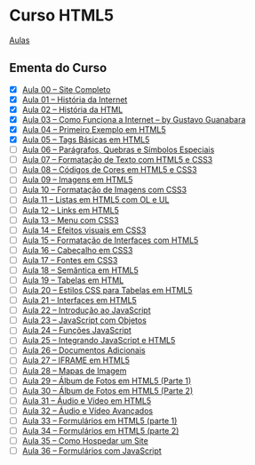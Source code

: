 # Curso HTML5
[Aulas](https://www.youtube.com/playlist?list=PLHz_AreHm4dlAnJ_jJtV29RFxnPHDuk9o)

## Ementa do Curso
- [x] [Aula 00 – Site Completo](https://www.youtube.com/watch?v=epDCjksKMok&list=PLHz_AreHm4dlAnJ_jJtV29RFxnPHDuk9o&index=2&t=4s)
- [x] [Aula 01 – História da Internet](https://www.youtube.com/watch?v=rsFCVjr5yxc&list=PLHz_AreHm4dlAnJ_jJtV29RFxnPHDuk9o&index=3&t=0s)
- [x] [Aula 02 – História da HTML](https://www.youtube.com/watch?v=NSmapCNcSyI&list=PLHz_AreHm4dlAnJ_jJtV29RFxnPHDuk9o&index=4&t=0s)
- [x] [Aula 03 – Como Funciona a Internet – by Gustavo Guanabara](https://www.youtube.com/watch?v=LMfeZ6XD0No&list=PLHz_AreHm4dlAnJ_jJtV29RFxnPHDuk9o&index=5&t=0s)
- [x] [Aula 04 – Primeiro Exemplo em HTML5](https://www.youtube.com/watch?v=yCSSsBNBzso&list=PLHz_AreHm4dlAnJ_jJtV29RFxnPHDuk9o&index=7&t=0s)
- [X] [Aula 05 – Tags Básicas em HTML5](https://www.youtube.com/watch?v=EANOXuQsglo&list=PLHz_AreHm4dlAnJ_jJtV29RFxnPHDuk9o&index=8&t=389s)
- [ ] [Aula 06 – Parágrafos, Quebras e Símbolos Especiais](https://www.youtube.com/watch?v=wlgU9ltZwqc&list=PLHz_AreHm4dlAnJ_jJtV29RFxnPHDuk9o&index=9&t=0s)
- [ ] [Aula 07 – Formatação de Texto com HTML5 e CSS3](https://www.youtube.com/watch?v=oQExPqFT7ec&list=PLHz_AreHm4dlAnJ_jJtV29RFxnPHDuk9o&index=10&t=0s)
- [ ] [Aula 08 – Códigos de Cores em HTML5 e CSS3](https://www.youtube.com/watch?v=KX3GLDvKJzI&list=PLHz_AreHm4dlAnJ_jJtV29RFxnPHDuk9o&index=11&t=0s)
- [ ] [Aula 09 – Imagens em HTML5](https://www.youtube.com/watch?v=w1Mf4hPXurs&list=PLHz_AreHm4dlAnJ_jJtV29RFxnPHDuk9o&index=12&t=0s)
- [ ] [Aula 10 – Formatação de Imagens com CSS3](https://www.youtube.com/watch?v=A3mlsAk4G2k&list=PLHz_AreHm4dlAnJ_jJtV29RFxnPHDuk9o&index=13&t=0s)
- [ ] [Aula 11 – Listas em HTML5 com OL e UL](https://www.youtube.com/watch?v=EbVG8_5Pyz0&list=PLHz_AreHm4dlAnJ_jJtV29RFxnPHDuk9o&index=14&t=0s)
- [ ] [Aula 12 – Links em HTML5](https://www.youtube.com/watch?v=WX9vucyEcJs&list=PLHz_AreHm4dlAnJ_jJtV29RFxnPHDuk9o&index=15&t=0s)
- [ ] [Aula 13 – Menu com CSS3](https://www.youtube.com/watch?v=kU7b9olDWns&list=PLHz_AreHm4dlAnJ_jJtV29RFxnPHDuk9o&index=16&t=0s)
- [ ] [Aula 14 – Efeitos visuais em CSS3](https://www.youtube.com/watch?v=fN3Gp9DOI7U&list=PLHz_AreHm4dlAnJ_jJtV29RFxnPHDuk9o&index=17&t=0s)
- [ ] [Aula 15 – Formatação de Interfaces com HTML5](https://www.youtube.com/watch?v=mSmz6jy4YbI&list=PLHz_AreHm4dlAnJ_jJtV29RFxnPHDuk9o&index=18&t=0s)
- [ ] [Aula 16 – Cabeçalho em CSS3](https://www.youtube.com/watch?v=1a5lQhBW2PI&list=PLHz_AreHm4dlAnJ_jJtV29RFxnPHDuk9o&index=19&t=0s)
- [ ] [Aula 17 – Fontes em CSS3](https://www.youtube.com/watch?v=tcrxYeE-67A&list=PLHz_AreHm4dlAnJ_jJtV29RFxnPHDuk9o&index=20&t=0s)
- [ ] [Aula 18 – Semântica em HTML5](https://www.youtube.com/watch?v=unvKmK3wZEQ&list=PLHz_AreHm4dlAnJ_jJtV29RFxnPHDuk9o&index=21&t=0s)
- [ ] [Aula 19 – Tabelas em HTML](https://www.youtube.com/watch?v=PQzUj5Hd0jk&list=PLHz_AreHm4dlAnJ_jJtV29RFxnPHDuk9o&index=22&t=0s)
- [ ] [Aula 20 – Estilos CSS para Tabelas em HTML5](https://www.youtube.com/watch?v=-RCsJvfFKgw&list=PLHz_AreHm4dlAnJ_jJtV29RFxnPHDuk9o&index=23&t=0s)
- [ ] [Aula 21 – Interfaces em HTML5](https://www.youtube.com/watch?v=QMAe5GMT_Ew&list=PLHz_AreHm4dlAnJ_jJtV29RFxnPHDuk9o&index=24&t=0s)
- [ ] [Aula 22 – Introdução ao JavaScript](https://www.youtube.com/watch?v=jXPU0uAzmYY&list=PLHz_AreHm4dlAnJ_jJtV29RFxnPHDuk9o&index=25&t=0s)
- [ ] [Aula 23 – JavaScript com Objetos](https://www.youtube.com/watch?v=zfrX_VZ5Fb4&list=PLHz_AreHm4dlAnJ_jJtV29RFxnPHDuk9o&index=26&t=0s)
- [ ] [Aula 24 – Funções JavaScript](https://www.youtube.com/watch?v=5fgd60pzKks&list=PLHz_AreHm4dlAnJ_jJtV29RFxnPHDuk9o&index=27&t=0s)
- [ ] [Aula 25 – Integrando JavaScript e HTML5](https://www.youtube.com/watch?v=UrIWMJIhwTU&list=PLHz_AreHm4dlAnJ_jJtV29RFxnPHDuk9o&index=28&t=0s)
- [ ] [Aula 26 – Documentos Adicionais](https://www.youtube.com/watch?v=fUFMHMWP9YM&list=PLHz_AreHm4dlAnJ_jJtV29RFxnPHDuk9o&index=29&t=0s)
- [ ] [Aula 27 – IFRAME em HTML5](https://www.youtube.com/watch?v=WRcs8rebZtA&list=PLHz_AreHm4dlAnJ_jJtV29RFxnPHDuk9o&index=30&t=0s)
- [ ] [Aula 28 – Mapas de Imagem](https://www.youtube.com/watch?v=KcJzovbw_yY&list=PLHz_AreHm4dlAnJ_jJtV29RFxnPHDuk9o&index=31&t=0s)
- [ ] [Aula 29 – Álbum de Fotos em HTML5 (Parte 1)](https://www.youtube.com/watch?v=Dvq1yWmrQNU&list=PLHz_AreHm4dlAnJ_jJtV29RFxnPHDuk9o&index=32&t=0s)
- [ ] [Aula 30 – Álbum de Fotos em HTML5 (Parte 2)](https://www.youtube.com/watch?v=g7d8pbEu3oM&list=PLHz_AreHm4dlAnJ_jJtV29RFxnPHDuk9o&index=33&t=0s)
- [ ] [Aula 31 – Áudio e Vídeo em HTML5](https://www.youtube.com/watch?v=SDAr3NIbIVM&list=PLHz_AreHm4dlAnJ_jJtV29RFxnPHDuk9o&index=34&t=0s)
- [ ] [Aula 32 – Áudio e Vídeo Avançados](https://www.youtube.com/watch?v=90uPbUirZ3I&list=PLHz_AreHm4dlAnJ_jJtV29RFxnPHDuk9o&index=35&t=0s)
- [ ] [Aula 33 – Formulários em HTML5 (parte 1)](https://www.youtube.com/watch?v=metoFY-x_yg&list=PLHz_AreHm4dlAnJ_jJtV29RFxnPHDuk9o&index=36&t=0s)
- [ ] [Aula 34 – Formulários em HTML5 (parte 2)](https://www.youtube.com/watch?v=lwuDJN9Udfc&list=PLHz_AreHm4dlAnJ_jJtV29RFxnPHDuk9o&index=37&t=0s)
- [ ] [Aula 35 – Como Hospedar um Site](https://www.youtube.com/watch?v=31eGheRQACI&list=PLHz_AreHm4dlAnJ_jJtV29RFxnPHDuk9o&index=38&t=0s)
- [ ] [Aula 36 – Formulários com JavaScript](https://www.youtube.com/watch?v=YY5hqlcbfoI&list=PLHz_AreHm4dlAnJ_jJtV29RFxnPHDuk9o&index=39&t=0s)